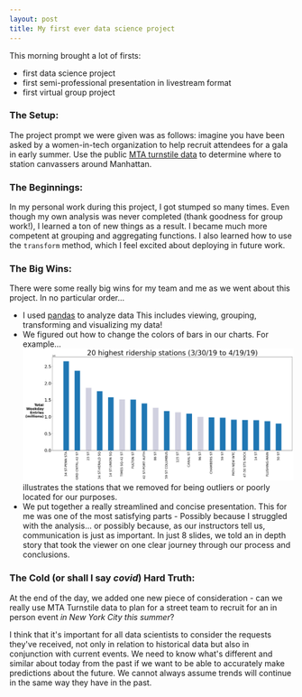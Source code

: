 ```yaml
---
layout: post
title: My first ever data science project
---
```


This morning brought a lot of firsts:
* first data science project 
* first semi-professional presentation in livestream format
* first virtual group project 

### The Setup:

The project prompt we were given was as follows: imagine you have been asked by a women-in-tech organization to help recruit attendees for a gala in early summer. Use the public [MTA turnstile data](http://web.mta.info/developers/turnstile.html) to determine where to station canvassers around Manhattan.

### The Beginnings:
In my personal work during this project, I got stumped so many times. Even though my own analysis was never completed (thank goodness for group work!), I learned a ton of new things as a result. I became much more competent at grouping and aggregating functions. I also learned how to use the `transform` method, which I feel excited about deploying in future work.

### The Big Wins:
There were some really big wins for my team and me as we went about this project. In no particular order...
* I used [pandas](https://pandas.pydata.org/) to analyze data
   This includes viewing, grouping, transforming and visualizing my data!
* We figured out how to change the colors of bars in our charts. For example...
   ![This graph (testing 2)](./greyedouttop20.png "image")
   illustrates the stations that we removed for being outliers or poorly located for our purposes.
* We put together a really streamlined and concise presentation.
   This for me was one of the most satisfying parts - Possibly because I struggled with the analysis... or possibly because, as our instructors tell us, communication is just as important. In just 8 slides, we told an in depth story that took the viewer on one clear journey through our process and conclusions.

### The Cold (or shall I say *covid*) Hard Truth:
At the end of the day, we added one new piece of consideration - can we really use MTA Turnstile data to plan for a street team to recruit for an in person event *in New York City this summer*?

I think that it's important for all data scientists to consider the requests they've received, not only in relation to historical data but also in conjunction with current events. We need to know what's different and similar about today from the past if we want to be able to accurately make predictions about the future. We cannot always assume trends will continue in the same way they have in the past.
